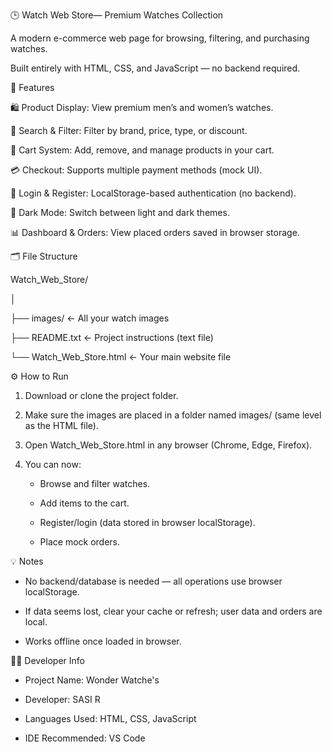 🕒 Watch Web Store— Premium Watches Collection
        
  A modern e-commerce web page for browsing, filtering, and purchasing watches.
  
  Built entirely with HTML, CSS, and JavaScript — no backend required.

🚀 Features

  🛍️ Product Display: View premium men’s and women’s watches.
  
  🔎 Search & Filter: Filter by brand, price, type, or discount.
  
  🧮 Cart System: Add, remove, and manage products in your cart.
  
  💳 Checkout: Supports multiple payment methods (mock UI).
  
  👤 Login & Register: LocalStorage-based authentication (no backend).
  
  🌙 Dark Mode: Switch between light and dark themes.
  
  📊 Dashboard & Orders: View placed orders saved in browser storage.
  

🗂️ File Structure

 Watch_Web_Store/
 
│

├── images/                ← All your watch images

├── README.txt             ← Project instructions (text file)

└── Watch_Web_Store.html   ← Your main website file


⚙️ How to Run

  1. Download or clone the project folder.
     
  2. Make sure the images are placed in a folder named images/ (same level as the HTML file).

  3. Open Watch_Web_Store.html in any browser (Chrome, Edge, Firefox).
     
  4. You can now:
        * Browse and filter watches.
          
        * Add items to the cart.
        
        * Register/login (data stored in browser localStorage).
        
        *  Place mock orders.

💡 Notes

  * No backend/database is needed — all operations use browser localStorage.
    
  * If data seems lost, clear your cache or refresh; user data and orders are local.
    
  * Works offline once loaded in browser.
    

🧑‍💻 Developer Info

  * Project Name: Wonder Watche's
    
  * Developer: SASI R
    
  * Languages Used: HTML, CSS, JavaScript
    
  * IDE Recommended: VS Code


